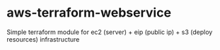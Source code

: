 # aws-terraform-webservice
Simple terraform module for ec2 (server) + eip (public ip) + s3 (deploy resources) infrastructure  
